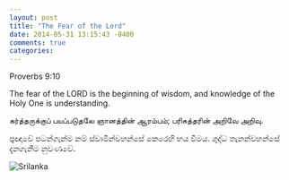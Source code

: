 ```yaml
---
layout: post
title: "The Fear of the Lord"
date: 2014-05-31 13:15:43 -0400
comments: true
categories: 
---
```


Proverbs 9:10

The fear of the LORD is the beginning of wisdom, and knowledge of the Holy One is understanding.

கர்த்தருக்குப் பயப்படுதலே ஞானத்தின் ஆரம்பம்; பரிசுத்தரின் அறிவே அறிவு.


ප‍්‍රඥාවේ පටන්ගැන්ම නම් ස්වාමීන්වහන්සේ කෙරෙහි භය වීමය. ශුද්ධ තැනන්වහන්සේ දැනගැනීම නුවණවේ.


![Srilanka](http://i148.photobucket.com/albums/s8/shanehensinger/sri-lanka-map.gif "Srilanka")